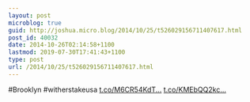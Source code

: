 ```yaml
---
layout: post
microblog: true
guid: http://joshua.micro.blog/2014/10/25/t526029156711407617.html
post_id: 40032
date: 2014-10-26T02:14:58+1100
lastmod: 2019-07-30T17:41:43+1100
type: post
url: /2014/10/25/t526029156711407617.html
---
```

#Brooklyn #witherstakeusa [t.co/M6CR54KdT...](http://t.co/M6CR54KdTK) [t.co/KMEbQQ2kc...](http://t.co/KMEbQQ2kc1)
